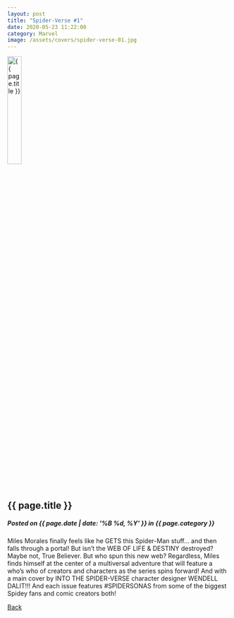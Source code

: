 ```yaml
---
layout: post
title: "Spider-Verse #1"
date: 2020-05-23 11:22:00
category: Marvel
image: /assets/covers/spider-verse-01.jpg
---
```


<div class="post">
	<img src="{{ page.image | relative_url  }}" alt="{{ page.title }}" width="25%" />
	<h2>{{ page.title }}</h2>
	<h5>Posted on {{ page.date | date: '%B %d, %Y' }} in {{ page.category }}</h5>
	<p>Miles Morales finally feels like he GETS this Spider-Man stuff… and then falls through a portal! But isn’t the WEB OF LIFE & DESTINY destroyed? Maybe not, True Believer. But who spun this new web? Regardless, Miles finds himself at the center of a multiversal adventure that will feature a who’s who of creators and characters as the series spins forward! And with a main cover by INTO THE SPIDER-VERSE character designer WENDELL DALIT!!! And each issue features #SPIDERSONAS from some of the biggest Spidey fans and comic creators both!</p>
	<p><a title="Back" href="{{ site.url | relative_url }}">Back</a></p>
</div><!-- end /.post -->